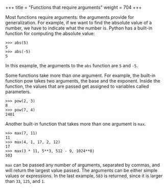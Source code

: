 +++
title = "Functions that require arguments"
weight = 704
+++

Most functions require arguments: the arguments provide for generalization. For example, if we want to find the absolute value of a number, we have to indicate what the number is. Python has a built-in function for computing the absolute value:

```
>>> abs(5)
5
>>> abs(-5)
5
```

In this example, the arguments to the ```abs``` function are ```5``` and ```-5```.

Some functions take more than one argument. For example, the built-in function pow takes two arguments, the base and the exponent. Inside the function, the values that are passed get assigned to variables called parameters.

```
>>> pow(2, 3)
8
>>> pow(7, 4)
2401
```

Another built-in function that takes more than one argument is ```max```.

```
>>> max(7, 11)
11
>>> max(4, 1, 17, 2, 12)
17
>>> max(3 * 11, 5**3, 512 - 9, 1024**0)
503
```

```max``` can be passed any number of arguments, separated by commas, and will return the largest value passed. The arguments can be either simple values or expressions. In the last example, ```503``` is returned, since it is larger than ```33```, ```125```, and ```1```.

